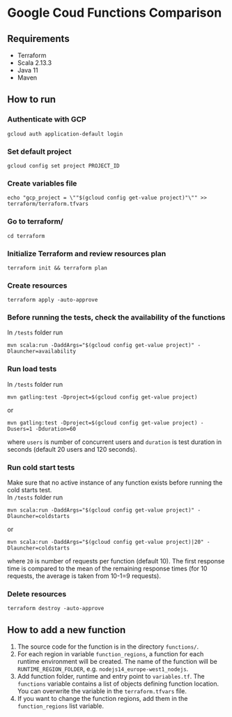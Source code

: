 # Google Coud Functions Comparison

## Requirements
- Terraform
- Scala 2.13.3
- Java 11
- Maven

## How to run

### Authenticate with GCP
```
gcloud auth application-default login
```

### Set default project
```
gcloud config set project PROJECT_ID
```

### Create variables file
```
echo "gcp_project = \""$(gcloud config get-value project)"\"" >> terraform/terraform.tfvars
```

### Go to terraform/
```
cd terraform
```

### Initialize Terraform and review resources plan
```
terraform init && terraform plan
```

### Create resources
```
terraform apply -auto-approve
```

### Before running the tests, check the availability of the functions
In `/tests` folder run
```
mvn scala:run -DaddArgs="$(gcloud config get-value project)" -Dlauncher=availability
```

### Run load tests
In `/tests` folder run
```
mvn gatling:test -Dproject=$(gcloud config get-value project)
```
or
```
mvn gatling:test -Dproject=$(gcloud config get-value project) -Dusers=1 -Dduration=60
```
where `users` is number of concurrent users and `duration` is test duration in seconds (default 20 users and 120 seconds).

### Run cold start tests
Make sure that no active instance of any function exists before running the cold starts test.  
In `/tests` folder run
```
mvn scala:run -DaddArgs="$(gcloud config get-value project)" -Dlauncher=coldstarts
```
or
```
mvn scala:run -DaddArgs="$(gcloud config get-value project)|20" -Dlauncher=coldstarts
```
where `20` is number of requests per function (default 10).
The first response time is compared to the mean of the remaining response times (for 10 requests, the average is taken from 10-1=9 requests).

### Delete resources
```
terraform destroy -auto-approve
```

## How to add a new function
1. The source code for the function is in the directory `functions/`.
2. For each region in variable `function_regions`, a function for each runtime environment will be created. The name of the function will be `RUNTIME_REGION_FOLDER`, e.g. `nodejs14_europe-west1_nodejs`.
3. Add function folder, runtime and entry point to `variables.tf`. The `functions` variable contains a list of objects defining function location. You can overwrite the variable in the `terraform.tfvars` file.
4. If you want to change the function regions, add them in the `function_regions` list variable.
